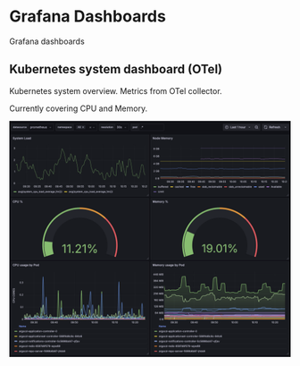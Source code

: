 # Grafana Dashboards

Grafana dashboards

## Kubernetes system dashboard (OTel)

Kubernetes system overview. Metrics from OTel collector.

Currently covering CPU and Memory.

![k8s system dashboard (OTel)](./images/otel-system-dashboard.png)
